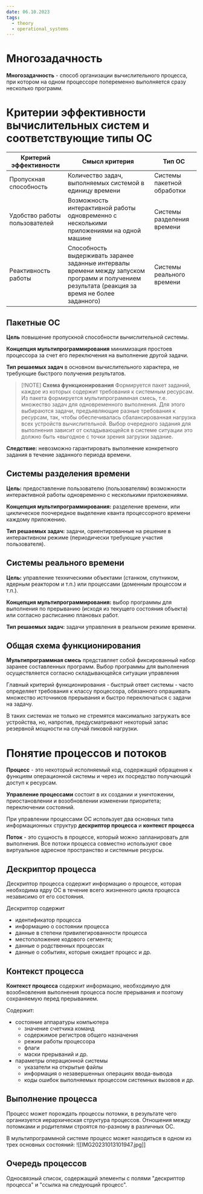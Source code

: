 ```yaml
---
date: 06.10.2023
tags:
  - theory
  - operational_systems
---
```

# Многозадачность
**Многозадачность** - способ организации вычислительного процесса, при котором на одном процессоре попеременно выполняется сразу несколько программ.

# Критерии эффективности вычислительных систем и соответствующие типы ОС
| Критерий эффективности        | Смысл критерия                                                                                                                                   | Тип ОС                     |
| ----------------------------- | ------------------------------------------------------------------------------------------------------------------------------------------------ | -------------------------- |
| Пропускная способность        | Количество задач, выполняемых системой в единицу времени                                                                                         | Системы пакетной обработки |
| Удобство работы пользователей | Возможность интерактивной работы одновременно с несколькими приложениями на одной машине                                                         | Системы разделения времени |
| Реактивность работы           | Способность выдерживать заранее заданные интервалы времени между запуском программ и получением результата (реакция за время не более заданного) | Системы реального времени  |

## Пакетные ОС
**Цель** повышение пропускной способности вычислительной системы.

**Концепция мультипрограммирования** минимизация простоев процессора за счет его переключения на выполнение другой задачи.

**Тип решаемых задач** в основном вычислительного характера, не требующие быстрого получения результатов.

> [!NOTE] **Схема функционирования**
> Формируется пакет заданий, каждое из которых содержит требования к системным ресурсам. Из пакета формируется мультипрограммная смесь, т.е. множество задач для одновременного выполнения. Для этого выбираются задачи, предъявляющие разные требования к ресурсам, так, чтобы обеспечивалась сбалансированная нагрузка всех устройств вычислительной. Выбор очередного задания для выполнения зависит от складывающейся в системе ситуации это должно быть «выгодное с точки зрения загрузки задание.

**Следствие:** невозможно гарантировать выполнение конкретного задания в течение заданного периода времени.

## Системы разделения времени
**Цель:** предоставление пользователю (пользователям) возможности интерактивной работы одновременно с несколькими приложениями.

**Концепция мультипрограммирования:** разделение времени, или циклическое поочередное выделение кванта процессорного времени каждому приложению.

**Тип решаемых задач:** задачи, ориентированные на решение в интерактивном режиме (периодически требующие участия пользователя).

## Системы реального времени
**Цель:** управление техническими объектами (станком, спутником, ядерным реактором и т.п.) или процессами (доменным процессом и т.п.).

**Концепция мультипрограммирования:** выбор программы для выполнения по прерыванию (исходя из текущего состояния объекта) или согласно расписанию плановых работ.

**Тип решаемых задач:** задачи управления в реальном режиме времени.

## Общая схема функционирования
**Мультипрограммная смесь** представляет собой фиксированный набор заранее составленных программ. Выбор программы для выполнения осуществляется согласно складывающейся ситуации управления

Главный критерий функционирования - быстрый ответ системы - часто определяет требования к классу процессора, обязанного опрашивать множество источников прерывания и быстро переключаться с задачи на задачу.

В таких системах не только не стремятся максимально загружать все устройства, но, напротив, предусматривают некоторый запас резервной мощности на случай пиковой нагрузки.

# Понятие процессов и потоков
**Процесс** - это некоторый исполняемый код, содержащий обращения к функциям операционной системы и через их посредство получающий доступ к ресурсам.

**Управление процессами** состоит в их создании и уничтожении, приостановлении и возобновлении изменении приоритета; переключении состояний.

При управлении процессами ОС использует два основных типа информационных структур **дескриптор процесса** и **контекст процесса**

**Поток** - это сущность в процессе, который можно запланировать для выполнения. Все потоки процесса совместно используют свое виртуальное адресное пространство и системные ресурсы.

## Дескриптор процесса
Дескриптор процесса содержит информацию о процессе, которая необходима ядру ОС в течение всего жизненного цикла процесса независимо от его состояния.

Дескриптор содержит
- идентификатор процесса
- информацию о состоянии процесса
- данные в степени привилегированности процесса
- местоположение кодового сегмента;
- данные о родственных процессах
- данные о событиях, которые ожидает процесс и др.

## Контекст процесса
**Контекст процесса** содержит информацию, необходимую для возобновления выполнения процесса после прерывания и поэтому сохраняемую перед прерыванием.

Содержит:
- состояние аппаратуры компьютера
  - значение счетчика команд
  - содержимое регистров общего назначения
  - режим работы процессора
  - флаги
  - маски прерываний и др.
- параметры операционной системы
  - указатели на открытые файлы
  - информация о незавершенных операциях ввода-вывода
  - коды ошибок выполняемых процессом системных вызовов и др.

## Выполнение процесса
Процесс может порождать процессы потомки, в результате чего организуется иерархическая структура процессов. Отношения между потомками и родителями строятся по-разному в различных ОС.

В мультипрограммной системе процесс может находиться в одном из трех основных состояний:
![[IMG20231013101947.jpg]]

## Очередь процессов
Односвязный список, содержащий элементы с полями "дескриптор процесса" и "ссылка на следующий процесс".
